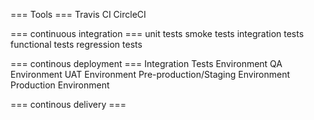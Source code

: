 === Tools ===
Travis CI
CircleCI

=== continuous integration ===
unit tests
smoke tests
integration tests
functional tests
regression tests

=== continous deployment ===
Integration Tests Environment
QA Environment
UAT Environment
Pre-production/Staging Environment
Production Environment

=== continous delivery ===
